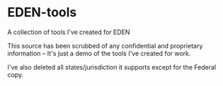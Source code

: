 # EDEN-tools
 A collection of tools I've created for EDEN

This source has been scrubbed of any confidential and proprietary information – It's just a demo of the tools I've created for work.

I've also deleted all states/jurisdiction it supports except for the Federal copy.
